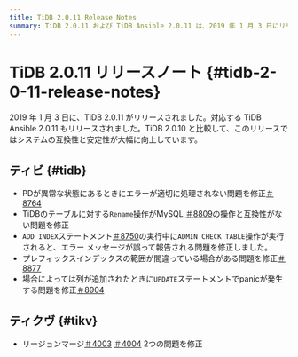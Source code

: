 ```yaml
---
title: TiDB 2.0.11 Release Notes
summary: TiDB 2.0.11 および TiDB Ansible 2.0.11 は、2019 年 1 月 3 日にリリースされました。このリリースには、システムの互換性と安定性の向上が含まれています。修正には、PD が異常な状態にある場合のエラー処理、MySQL との互換性の問題、エラー メッセージの報告、プレフィックス インデックスの範囲、`UPDATE` ステートメントのpanicの問題が含まれます。TiKV では、リージョンに関連する 2 つの問題も修正されました。
---
```


# TiDB 2.0.11 リリースノート {#tidb-2-0-11-release-notes}

2019 年 1 月 3 日に、TiDB 2.0.11 がリリースされました。対応する TiDB Ansible 2.0.11 もリリースされました。TiDB 2.0.10 と比較して、このリリースではシステムの互換性と安定性が大幅に向上しています。

## ティビ {#tidb}

-   PDが異常な状態にあるときにエラーが適切に処理されない問題を修正[＃8764](https://github.com/pingcap/tidb/pull/8764)
-   TiDBのテーブルに対する`Rename`操作がMySQL [＃8809](https://github.com/pingcap/tidb/pull/8809)の操作と互換性がない問題を修正
-   `ADD INDEX`ステートメント[＃8750](https://github.com/pingcap/tidb/pull/8750)の実行中に`ADMIN CHECK TABLE`操作が実行されると、エラー メッセージが誤って報告される問題を修正しました。
-   プレフィックスインデックスの範囲が間違っている場合がある問題を修正[＃8877](https://github.com/pingcap/tidb/pull/8877)
-   場合によっては列が追加されたときに`UPDATE`ステートメントでpanicが発生する問題を修正[＃8904](https://github.com/pingcap/tidb/pull/8904)

## ティクヴ {#tikv}

-   リージョンマージ[＃4003](https://github.com/tikv/tikv/pull/4003) [＃4004](https://github.com/tikv/tikv/pull/4004) 2つの問題を修正
